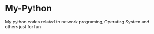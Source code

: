 # My-Python
My python codes related to network programing, Operating System and others just for fun
